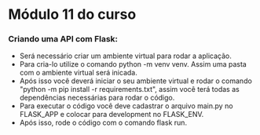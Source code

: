 # Módulo 11 do curso
### Criando uma API com Flask:

* Será necessário criar um ambiente virtual para rodar a aplicação.
* Para cria-lo utilize o comando python -m venv venv. Assim uma pasta com o ambiente virtual será inicada.
* Após isso você deverá iniciar o seu ambiente virtual e rodar o comando "python -m pip install -r requirements.txt", assim você terá todas as dependências necessárias para rodar o código.
* Para executar o código você deve cadastrar o arquivo main.py no FLASK_APP e colocar para development no FLASK_ENV.
* Após isso, rode o código com o comando flask run.
